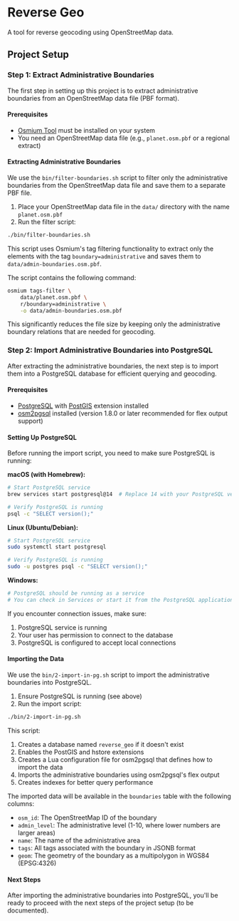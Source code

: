 # Reverse Geo

A tool for reverse geocoding using OpenStreetMap data.

## Project Setup

### Step 1: Extract Administrative Boundaries

The first step in setting up this project is to extract administrative boundaries from an OpenStreetMap data file (PBF format).

#### Prerequisites

- [Osmium Tool](https://osmcode.org/osmium-tool/) must be installed on your system
- You need an OpenStreetMap data file (e.g., `planet.osm.pbf` or a regional extract)

#### Extracting Administrative Boundaries

We use the `bin/filter-boundaries.sh` script to filter only the administrative boundaries from the OpenStreetMap data file and save them to a separate PBF file.

1. Place your OpenStreetMap data file in the `data/` directory with the name `planet.osm.pbf`
2. Run the filter script:

```bash
./bin/filter-boundaries.sh
```

This script uses Osmium's tag filtering functionality to extract only the elements with the tag `boundary=administrative` and saves them to `data/admin-boundaries.osm.pbf`.

The script contains the following command:

```bash
osmium tags-filter \
    data/planet.osm.pbf \
    r/boundary=administrative \
    -o data/admin-boundaries.osm.pbf
```

This significantly reduces the file size by keeping only the administrative boundary relations that are needed for geocoding.

### Step 2: Import Administrative Boundaries into PostgreSQL

After extracting the administrative boundaries, the next step is to import them into a PostgreSQL database for efficient querying and geocoding.

#### Prerequisites

- [PostgreSQL](https://www.postgresql.org/) with [PostGIS](https://postgis.net/) extension installed
- [osm2pgsql](https://osm2pgsql.org/) installed (version 1.8.0 or later recommended for flex output support)

#### Setting Up PostgreSQL

Before running the import script, you need to make sure PostgreSQL is running:

**macOS (with Homebrew):**

```bash
# Start PostgreSQL service
brew services start postgresql@14  # Replace 14 with your PostgreSQL version

# Verify PostgreSQL is running
psql -c "SELECT version();"
```

**Linux (Ubuntu/Debian):**

```bash
# Start PostgreSQL service
sudo systemctl start postgresql

# Verify PostgreSQL is running
sudo -u postgres psql -c "SELECT version();"
```

**Windows:**

```bash
# PostgreSQL should be running as a service
# You can check in Services or start it from the PostgreSQL application
```

If you encounter connection issues, make sure:

1. PostgreSQL service is running
2. Your user has permission to connect to the database
3. PostgreSQL is configured to accept local connections

#### Importing the Data

We use the `bin/2-import-in-pg.sh` script to import the administrative boundaries into PostgreSQL.

1. Ensure PostgreSQL is running (see above)
2. Run the import script:

```bash
./bin/2-import-in-pg.sh
```

This script:

1. Creates a database named `reverse_geo` if it doesn't exist
2. Enables the PostGIS and hstore extensions
3. Creates a Lua configuration file for osm2pgsql that defines how to import the data
4. Imports the administrative boundaries using osm2pgsql's flex output
5. Creates indexes for better query performance

The imported data will be available in the `boundaries` table with the following columns:

- `osm_id`: The OpenStreetMap ID of the boundary
- `admin_level`: The administrative level (1-10, where lower numbers are larger areas)
- `name`: The name of the administrative area
- `tags`: All tags associated with the boundary in JSONB format
- `geom`: The geometry of the boundary as a multipolygon in WGS84 (EPSG:4326)

#### Next Steps

After importing the administrative boundaries into PostgreSQL, you'll be ready to proceed with the next steps of the project setup (to be documented).
